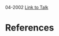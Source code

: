 

04-2002
[Link to Talk](https://www.churchofjesuschrist.org/study/general-conference/2002/04/priesthood-session?lang=eng)



# References
